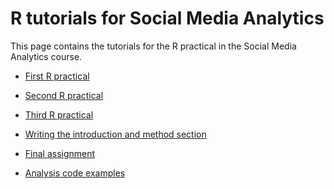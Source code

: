 R tutorials for Social Media Analytics
============

This page contains the tutorials for the R practical in the Social Media Analytics course.

* [First R practical](https://htmlpreview.github.io/?https://github.com/mzamani2/R-for-BDSM/blob/main/tutorials/Introduction_to_R.html)
* [Second R practical](https://htmlpreview.github.io/?https://github.com/mzamani2/R-for-BDSM/blob/master/tutorials/exploratory_text_analysis.html)
* [Third R practical](hhttps://htmlpreview.github.io/?https://github.com/mzamani2/R-for-BDSM/blob/master/tutorials/sentiment_analysis.html)

* [Writing the introduction and method section](https://htmlpreview.github.io/?https://github.com/kasperwelbers/R_for_SMA/blob/master/tutorials/writing_introduction_method.html)
* [Final assignment](https://docs.google.com/document/d/1pXhcykDuJbq5F_w8yi3RmcoRkKzAPnEsgL7MrzvfOrM/edit?usp=sharing)
* [Analysis code examples](https://htmlpreview.github.io/?https://github.com/kasperwelbers/R_for_SMA/blob/master/tutorials/analysis_code_templates.html)
